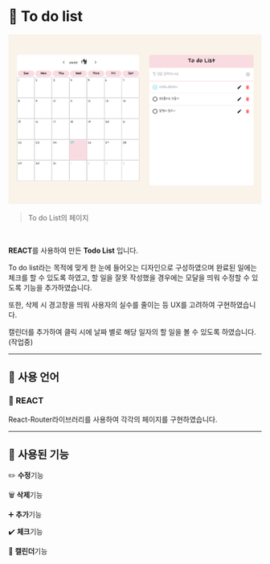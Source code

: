 # :memo: To do list

![메인화면](./todolist.png)
> To do List의 페이지
<br>

**REACT**를 사용하여 만든 **Todo List** 입니다.

To do list라는 목적에 맞게 한 눈에 들어오는 디자인으로 구성하였으며
완료된 일에는 체크를 할 수 있도록 하였고, 할 일을 잘못 작성했을 경우에는 모달을 띄워 수정할 수 있도록 기능을 추가하였습니다. 

또한, 삭제 시 경고창을 띄워 사용자의 실수를 줄이는 등 UX를 고려하여 구현하였습니다.

캘린더를 추가하여 클릭 시에 날짜 별로 해당 일자의 할 일을 볼 수 있도록 하였습니다.(작업중)


---
## :pushpin: 사용 언어
### :small_blue_diamond: REACT

React-Router라이브러리를 사용하여 각각의 페이지를 구현하였습니다.

---

## :pushpin: 사용된 기능
:pencil2: **수정**기능

:wastebasket: **삭제**기능

:heavy_plus_sign: **추가**기능

:heavy_check_mark: **체크**기능

:date: **캘린더**기능
